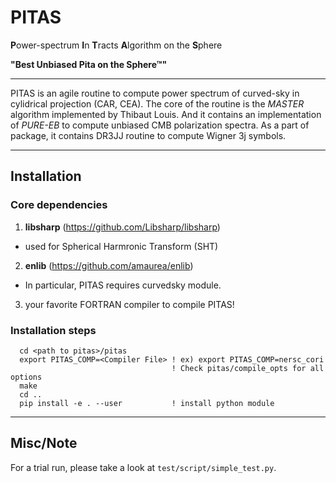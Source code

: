 # PITAS
**P**ower-spectrum **I**n **T**racts **A**lgorithm on the **S**phere

**"Best Unbiased Pita on the Sphere™"** 

------
PITAS is an agile routine to compute power spectrum of curved-sky in cylidrical projection (CAR, CEA). The core of the routine is the *MASTER* algorithm implemented by Thibaut Louis. And it contains an implementation of *PURE-EB* to compute unbiased CMB polarization spectra. As a part of package, it contains DR3JJ routine to compute Wigner 3j symbols.   

------

## Installation

### Core dependencies
1. **libsharp** (https://github.com/Libsharp/libsharp)
* used for Spherical Harmronic Transform (SHT)
2. **enlib** (https://github.com/amaurea/enlib)
* In particular, PITAS requires curvedsky module.
3. your favorite FORTRAN compiler to compile PITAS!

### Installation steps
```
  cd <path to pitas>/pitas
  export PITAS_COMP=<Compiler File> ! ex) export PITAS_COMP=nersc_cori
                                    ! Check pitas/compile_opts for all options
  make
  cd ..
  pip install -e . --user           ! install python module 
```

------
## Misc/Note
For a trial run, please take a look at ```test/script/simple_test.py```.


